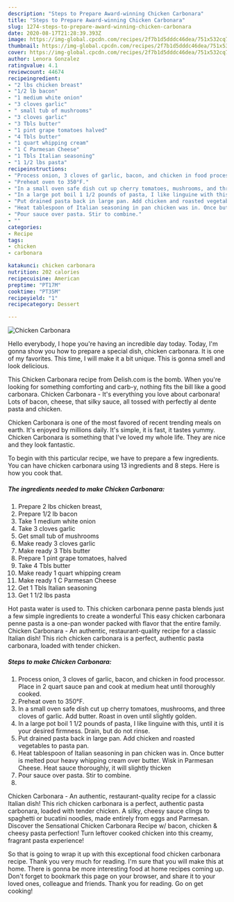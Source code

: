 ```yaml
---
description: "Steps to Prepare Award-winning Chicken Carbonara"
title: "Steps to Prepare Award-winning Chicken Carbonara"
slug: 1274-steps-to-prepare-award-winning-chicken-carbonara
date: 2020-08-17T21:28:39.393Z
image: https://img-global.cpcdn.com/recipes/2f7b1d5dddc46dea/751x532cq70/chicken-carbonara-recipe-main-photo.jpg
thumbnail: https://img-global.cpcdn.com/recipes/2f7b1d5dddc46dea/751x532cq70/chicken-carbonara-recipe-main-photo.jpg
cover: https://img-global.cpcdn.com/recipes/2f7b1d5dddc46dea/751x532cq70/chicken-carbonara-recipe-main-photo.jpg
author: Lenora Gonzalez
ratingvalue: 4.1
reviewcount: 44674
recipeingredient:
- "2 lbs chicken breast"
- "1/2 lb bacon"
- "1 medium white onion"
- "3 cloves garlic"
- " small tub of mushrooms"
- "3 cloves garlic"
- "3 Tbls butter"
- "1 pint grape tomatoes halved"
- "4 Tbls butter"
- "1 quart whipping cream"
- "1 C Parmesan Cheese"
- "1 Tbls Italian seasoning"
- "1 1/2 lbs pasta"
recipeinstructions:
- "Process onion, 3 cloves of garlic, bacon, and chicken in food processor. Place in 2 quart sauce pan and cook at medium heat until thoroughly cooked."
- "Preheat oven to 350°F."
- "In a small oven safe dish cut up cherry tomatoes, mushrooms, and three cloves of garlic. Add butter. Roast in oven until slightly golden."
- "In a large pot boil 1 1/2 pounds of pasta, I like linguine with this, until it is your desired firmness. Drain, but do not rinse."
- "Put drained pasta back in large pan. Add chicken and roasted vegetables to pasta pan."
- "Heat tablespoon of Italian seasoning in pan chicken was in. Once butter is melted pour heavy whipping cream over butter. Wisk in Parmesan Cheese. Heat sauce thoroughly, it will slightly thicken"
- "Pour sauce over pasta. Stir to combine."
- ""
categories:
- Recipe
tags:
- chicken
- carbonara

katakunci: chicken carbonara 
nutrition: 202 calories
recipecuisine: American
preptime: "PT17M"
cooktime: "PT35M"
recipeyield: "1"
recipecategory: Dessert

---
```



![Chicken Carbonara](https://img-global.cpcdn.com/recipes/2f7b1d5dddc46dea/751x532cq70/chicken-carbonara-recipe-main-photo.jpg)

Hello everybody, I hope you're having an incredible day today. Today, I'm gonna show you how to prepare a special dish, chicken carbonara. It is one of my favorites. This time, I will make it a bit unique. This is gonna smell and look delicious.

This Chicken Carbonara recipe from Delish.com is the bomb. When you&#39;re looking for something comforting and carb-y, nothing fits the bill like a good carbonara. Chicken Carbonara - It&#39;s everything you love about carbonara! Lots of bacon, cheese, that silky sauce, all tossed with perfectly al dente pasta and chicken.

Chicken Carbonara is one of the most favored of recent trending meals on earth. It's enjoyed by millions daily. It's simple, it is fast, it tastes yummy. Chicken Carbonara is something that I've loved my whole life. They are nice and they look fantastic.


To begin with this particular recipe, we have to prepare a few ingredients. You can have chicken carbonara using 13 ingredients and 8 steps. Here is how you cook that.

<!--inarticleads1-->

##### The ingredients needed to make Chicken Carbonara:

1. Prepare 2 lbs chicken breast,
1. Prepare 1/2 lb bacon
1. Take 1 medium white onion
1. Take 3 cloves garlic
1. Get  small tub of mushrooms
1. Make ready 3 cloves garlic
1. Make ready 3 Tbls butter
1. Prepare 1 pint grape tomatoes, halved
1. Take 4 Tbls butter
1. Make ready 1 quart whipping cream
1. Make ready 1 C Parmesan Cheese
1. Get 1 Tbls Italian seasoning
1. Get 1 1/2 lbs pasta


Hot pasta water is used to. This chicken carbonara penne pasta blends just a few simple ingredients to create a wonderful This easy chicken carbonara penne pasta is a one-pan wonder packed with flavor that the entire family. Chicken Carbonara - An authentic, restaurant-quality recipe for a classic Italian dish! This rich chicken carbonara is a perfect, authentic pasta carbonara, loaded with tender chicken. 

<!--inarticleads2-->

##### Steps to make Chicken Carbonara:

1. Process onion, 3 cloves of garlic, bacon, and chicken in food processor. Place in 2 quart sauce pan and cook at medium heat until thoroughly cooked.
1. Preheat oven to 350°F.
1. In a small oven safe dish cut up cherry tomatoes, mushrooms, and three cloves of garlic. Add butter. Roast in oven until slightly golden.
1. In a large pot boil 1 1/2 pounds of pasta, I like linguine with this, until it is your desired firmness. Drain, but do not rinse.
1. Put drained pasta back in large pan. Add chicken and roasted vegetables to pasta pan.
1. Heat tablespoon of Italian seasoning in pan chicken was in. Once butter is melted pour heavy whipping cream over butter. Wisk in Parmesan Cheese. Heat sauce thoroughly, it will slightly thicken
1. Pour sauce over pasta. Stir to combine.
1. 


Chicken Carbonara - An authentic, restaurant-quality recipe for a classic Italian dish! This rich chicken carbonara is a perfect, authentic pasta carbonara, loaded with tender chicken. A silky, cheesy sauce clings to spaghetti or bucatini noodles, made entirely from eggs and Parmesan. Discover the Sensational Chicken Carbonara Recipe w/ bacon, chicken &amp; cheesy pasta perfection! Turn leftover cooked chicken into this creamy, fragrant pasta experience! 

So that is going to wrap it up with this exceptional food chicken carbonara recipe. Thank you very much for reading. I'm sure that you will make this at home. There is gonna be more interesting food at home recipes coming up. Don't forget to bookmark this page on your browser, and share it to your loved ones, colleague and friends. Thank you for reading. Go on get cooking!
